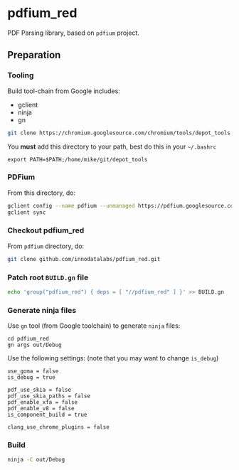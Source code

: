 # pdfium_red

PDF Parsing library, based on `pdfium` project.

## Preparation

### Tooling

Build tool-chain from Google includes:
* gclient
* ninja
* gn

```bash
git clone https://chromium.googlesource.com/chromium/tools/depot_tools.git
```

You **must** add this directory to your path, best do this in your `~/.bashrc`
```
export PATH=$PATH;/home/mike/git/depot_tools
```

### PDFium

From this directory, do:
```bash
gclient config --name pdfium --unmanaged https://pdfium.googlesource.com/pdfium.git
gclient sync
```

### Checkout pdfium_red
From `pdfium` directory, do:

```bash
git clone github.com/innodatalabs/pdfium_red.git
```

### Patch root `BUILD.gn` file
```bash
echo 'group("pdfium_red") { deps = [ "//pdfium_red" ] }' >> BUILD.gn
```

### Generate ninja files

Use `gn` tool (from Google toolchain) to generate `ninja` files:
```
cd pdfium_red
gn args out/Debug
```

Use the following settings: (note that you may want to change `is_debug`)
```gn
use_goma = false
is_debug = true

pdf_use_skia = false
pdf_use_skia_paths = false
pdf_enable_xfa = false
pdf_enable_v8 = false
is_component_build = true

clang_use_chrome_plugins = false
```

### Build
```bash
ninja -C out/Debug
```

